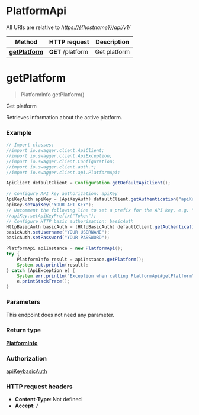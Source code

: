# PlatformApi

All URIs are relative to *https://{{hostname}}/api/v1/*

Method | HTTP request | Description
------------- | ------------- | -------------
[**getPlatform**](PlatformApi.md#getPlatform) | **GET** /platform | Get platform

<a name="getPlatform"></a>
# **getPlatform**
> PlatformInfo getPlatform()

Get platform

Retrieves information about the active platform.

### Example
```java
// Import classes:
//import io.swagger.client.ApiClient;
//import io.swagger.client.ApiException;
//import io.swagger.client.Configuration;
//import io.swagger.client.auth.*;
//import io.swagger.client.api.PlatformApi;

ApiClient defaultClient = Configuration.getDefaultApiClient();

// Configure API key authorization: apiKey
ApiKeyAuth apiKey = (ApiKeyAuth) defaultClient.getAuthentication("apiKey");
apiKey.setApiKey("YOUR API KEY");
// Uncomment the following line to set a prefix for the API key, e.g. "Token" (defaults to null)
//apiKey.setApiKeyPrefix("Token");
// Configure HTTP basic authorization: basicAuth
HttpBasicAuth basicAuth = (HttpBasicAuth) defaultClient.getAuthentication("basicAuth");
basicAuth.setUsername("YOUR USERNAME");
basicAuth.setPassword("YOUR PASSWORD");

PlatformApi apiInstance = new PlatformApi();
try {
    PlatformInfo result = apiInstance.getPlatform();
    System.out.println(result);
} catch (ApiException e) {
    System.err.println("Exception when calling PlatformApi#getPlatform");
    e.printStackTrace();
}
```

### Parameters
This endpoint does not need any parameter.

### Return type

[**PlatformInfo**](PlatformInfo.md)

### Authorization

[apiKey](../README.md#apiKey)[basicAuth](../README.md#basicAuth)

### HTTP request headers

 - **Content-Type**: Not defined
 - **Accept**: */*

